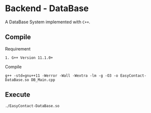 # Backend - DataBase

A DataBase System implemented with `C++`.

## Compile

Requirement
```shell
1. G++ Version 11.1.0+
```

Compile
```shell
g++ -std=gnu++11 -Werror -Wall -Wextra -lm -g -O3 -o EasyContact-DataBase.so DB_Main.cpp
```

## Execute

```shell
./EasyContact-DataBase.so
```
